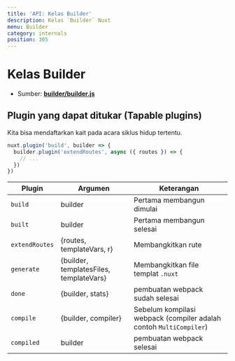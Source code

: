 ```yaml
---
title: 'API: Kelas Builder'
description: Kelas `Builder` Nuxt
menu: Builder
category: internals
position: 305
---
```


# Kelas Builder

- Sumber: **[builder/builder.js](https://github.com/nuxt/nuxt.js/blob/dev/packages/builder/src/builder.js)**

## Plugin yang dapat ditukar (Tapable plugins)

Kita bisa mendaftarkan kait pada acara siklus hidup tertentu.

```js
nuxt.plugin('build', builder => {
  builder.plugin('extendRoutes', async ({ routes }) => {
    // ...
  })
})
```

| Plugin         | Argumen                                 | Keterangan                                                         |
| -------------- | --------------------------------------- | ------------------------------------------------------------------ |
| `build`        | builder                                 | Pertama membangun dimulai                                          |
| `built`        | builder                                 | Pertama membangun selesai                                          |
| `extendRoutes` | {routes, templateVars, r}               | Membangkitkan rute                                                 |
| `generate`     | {builder, templatesFiles, templateVars} | Membangkitkan file templat `.nuxt`                                 |
| `done`         | {builder, stats}                        | pembuatan webpack sudah selesai                                    |
| `compile`      | {builder, compiler}                     | Sebelum kompilasi webpack (compiler adalah contoh `MultiCompiler`) |
| `compiled`     | builder                                 | pembuatan webpack selesai                                          |
